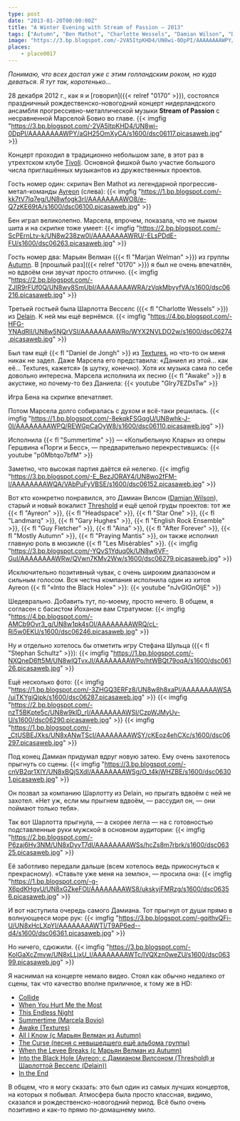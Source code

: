 ```yaml
---
type: post
date: "2013-01-20T00:00:00Z"
title: "A Winter Evening with Stream of Passion — 2013"
tags: ["Autumn", "Ben Mathot", "Charlotte Wessels", "Damian Wilson", "Daniel de Jongh", "Delain", "Marcela Bovio", "Marjan Welman", "progressive metal", "Stream of Passion", "Tivoli de Helling", "музыка", "Нидерланды", "Утрехт"]
image: "https://3.bp.blogspot.com/-2VA5ItpKHD4/UN8wi-0DpPI/AAAAAAAAWPY/aGH25OmXyCA/s1600/dsc06117.picasaweb.jpg"
places:
    - place0017
---
```


*Понимаю, что всех достал уже с этим голландским роком, но куда деваться. Я тут так, коротенько…*

28 декабря 2012 г., как я и [говорил]({{< relref "0170" >}}), состоялся праздничный рождественско-новогодний концерт нидерландского ансамбля прогрессивно-металлической музыки **Stream of Passion** с несравненной Марселой Бовио во главе.
{{< imgfig "https://3.bp.blogspot.com/-2VA5ItpKHD4/UN8wi-0DpPI/AAAAAAAAWPY/aGH25OmXyCA/s1600/dsc06117.picasaweb.jpg" >}}

<!--more-->

Концерт проходил в традиционно небольшом зале, в этот раз в утрехтском клубе [Tivoli](http://www.tivoli.nl/). Основной фишкой было участие большого числа приглашённых музыкантов из дружественных проектов.

Гость номер один: скрипач Ben Mathot из легендарной прогрессив-метал-команды [Ayreon](http://www.arjenlucassen.com/content/arjens-projects/ayreon/) (слева):
{{< imgfig "https://1.bp.blogspot.com/-kk7tV7lq7eg/UN8wfogk3rI/AAAAAAAAWO8/e-Q7zKE69tA/s1600/dsc06100.picasaweb.jpg" >}}

Бен играл великолепно. Марсела, впрочем, показала, что не лыком шита и на скрипке тоже умеет:
{{< imgfig "https://2.bp.blogspot.com/-ScPErnLtv-k/UN8w238zw0I/AAAAAAAAWRU/-ELsPDdE-FU/s1600/dsc06263.picasaweb.jpg" >}}

Гость номер два: Марьян Велман ({{< fl "Marjan Welman" >}}) из группы [Autumn](http://www.autumn-band.com/). В [прошлый раз]({{< relref "0170" >}}) я был не очень впечатлён, но вдвоём они звучат просто отлично.
{{< imgfig "https://2.bp.blogspot.com/-ZJIR9rFUf0Q/UN8wy8SmUbI/AAAAAAAAWRA/zVqkMbyyfVA/s1600/dsc06216.picasaweb.jpg" >}}

Третьей гостьей была Шарлотта Весселс ({{< fl "Charlotte Wessels" >}}) из [Delain](http://www.delain.nl/). К ней мы ещё вернёмся.
{{< imgfig "https://4.bp.blogspot.com/-HFG-YNAdRlI/UN8w5NQrVSI/AAAAAAAAWRo/WYX2NVLDO2w/s1600/dsc06274.picasaweb.jpg" >}}

Был там ещё {{< fl "Daniel de Jongh" >}} из [Textures](http://texturesband.com/), но что-то он меня никак не задел. Даже Марсела его представила: «Даниел из этой… как её… Textures, кажется» (в шутку, конечно). Хотя их музыка сама по себе довольно интересна. Марсела исполнила их песню {{< fl "Awake" >}} в акустике, но почему-то без Даниела:
{{< youtube "GIry7EZDsTw" >}}

Игра Бена на скрипке впечатляет.

Потом Марсела долго собиралась с духом и всё-таки решилась.
{{< imgfig "https://1.bp.blogspot.com/-8ekqkFSGqgU/UN8whk-J-0I/AAAAAAAAWPQ/REWGpCaOyW8/s1600/dsc06110.picasaweb.jpg" >}}

Исполнила {{< fl "Summertime" >}} — «Колыбельную Клары» из оперы Гершвина «Порги и Бесс», — предварительно перекрестившись:
{{< youtube "p0Mbtqo7bfM" >}}

Заметно, что высокая партия даётся ей нелегко.
{{< imgfig "https://3.bp.blogspot.com/-E_BezJORAY4/UN8wo2fFM-I/AAAAAAAAWQA/VAbPuFyVBSE/s1600/dsc06152.picasaweb.jpg" >}}

Вот кто конкретно понравился, это Дамиан Вилсон ([Damian Wilson](http://www.damian-wilson.net/)), старый и новый вокалист [Threshold](http://www.thresh.net/) и ещё целой груды проектов: тот же {{< fl "Ayreon" >}}, {{< fl "Headspace" >}}, {{< fl "Star One" >}}, {{< fl "Landmarq" >}}, {{< fl "Gary Hughes" >}}, {{< fl "English Rock Ensemble" >}}, {{< fl "Guy Fletcher" >}}, {{< fl "Aina" >}}, {{< fl "After Forever" >}}, {{< fl "Mostly Autumn" >}}, {{< fl "Praying Mantis" >}}, он также исполнил главную роль в мюзикле {{< fl "Les Misérables" >}}.
{{< imgfig "https://3.bp.blogspot.com/-YQvS1Yduq0k/UN8w6VF-GuI/AAAAAAAAWRw/QVwn7KMv2Ww/s1600/dsc06279.picasaweb.jpg" >}}

Исключительно позитивный чувак, с очень широким диапазоном и сильным голосом. Вся честна компания исполнила один из хитов Ayreon {{< fl "«Into the Black Hole»" >}}:
{{< youtube "nJvGlGnOljE" >}}

Шедеврально. Добавить тут, по-моему, просто нечего. В общем, я согласен с басистом Йоханом вам Стратумом:
{{< imgfig "https://4.bp.blogspot.com/-AMCb9Ovr3_g/UN8w1pk4sOI/AAAAAAAAWRQ/cL-Ri5w0EKU/s1600/dsc06246.picasaweb.jpg" >}}

Ну и отдельно хотелось бы отметить игру Стефана Шульца ({{< fl "Stephan Schultz" >}}):
{{< imgfig "https://1.bp.blogspot.com/-NXQneD6ft5M/UN8wlQTvxJI/AAAAAAAAWPo/htWBQt79oqA/s1600/dsc06126.picasaweb.jpg" >}}

Ещё несколько фото:
{{< imgfig "https://1.bp.blogspot.com/-3ZHGQ3ERFz8/UN8w8h8xaPI/AAAAAAAAWSA/uiTKYgiQjpk/s1600/dsc06287.picasaweb.jpg" >}}
{{< imgfig "https://2.bp.blogspot.com/-nzT5BKpte5c/UN8w9klD_rI/AAAAAAAAWSI/CzpWJMyUv-U/s1600/dsc06290.picasaweb.jpg" >}}
{{< imgfig "https://1.bp.blogspot.com/-_CtUSBEJXks/UN8xANwTScI/AAAAAAAAWSY/cKEoz4ehCXc/s1600/dsc06297.picasaweb.jpg" >}}

Под конец Дамиан придумал вдруг новую затею. Ему очень захотелось прыгнуть со сцены.
{{< imgfig "https://3.bp.blogspot.com/-cnVB2qr1XIY/UN8xBQjSXdI/AAAAAAAAWSg/O_t4kjWHZBE/s1600/dsc06301.picasaweb.jpg" >}}

Он позвал за компанию Шарлотту из Delain, но прыгать вдвоём с ней не захотел. «Нет уж, если мы прыгнем вдвоём, — рассудил он, — они поймают только тебя».

Так вот Шарлотта прыгнула, — а скорее легла — на с готовностью подставленные руки мужской в основном аудитории:
{{< imgfig "https://2.bp.blogspot.com/-P6zaj6Hy3NM/UN8xDyyT7dI/AAAAAAAAWSs/hcZs8m7rbrk/s1600/dsc06325.picasaweb.jpg" >}}

Её заботливо передали дальше (всем хотелось ведь прикоснуться к прекрасному). «Ставьте уже меня на землю», — просила она:
{{< imgfig "https://1.bp.blogspot.com/-g-X6pdKHgyU/UN8xGZkeFOI/AAAAAAAAWS8/ukskyjFMRzg/s1600/dsc06356.picasaweb.jpg" >}}

И вот наступила очередь самого Дамиана. Тот прыгнул от души прямо в волнующееся море рук:
{{< imgfig "https://3.bp.blogspot.com/-gqithvQFi-U/UN8xHcLXpYI/AAAAAAAAWTI/T9AP6ed--d4/s1600/dsc06361.picasaweb.jpg" >}}

Но ничего, сдюжили.
{{< imgfig "https://3.bp.blogspot.com/-KoIGaXcZmvw/UN8xLLjxU_I/AAAAAAAAWTc/lVQXzn0weZU/s1600/dsc06399.picasaweb.jpg" >}}

Я наснимал на концерте немало видео. Стоял как обычно недалеко от сцены, так что качество вполне приличное, к тому же в HD:

 * [Collide](http://www.youtube.com/watch?v=UJk2WVThz50)
 * [When You Hurt Me the Most](http://www.youtube.com/watch?v=X3AKSVeD6Z8)
 * [This Endless Night](http://www.youtube.com/watch?v=Sabiq52rxG8)
 * [Summertime (Marcela Bovio)](http://www.youtube.com/watch?v=p0Mbtqo7bfM)
 * [Awake (Textures)](http://www.youtube.com/watch?v=GIry7EZDsTw)
 * [All I Know (с Марьян Велман из Autumn)](http://www.youtube.com/watch?v=-vrW7gtPVn0)
 * [The Curse (песня с невышедшего ещё альбома группы)](http://www.youtube.com/watch?v=ZRGslfSHGNs)
 * [When the Levee Breaks (с Марьян Велман из Autumn)](http://www.youtube.com/watch?v=aNsjmwjiYY0)
 * [Into the Black Hole (Ayreon; с Дамианом Вилсоном (Threshold) и Шарлоттой Весселс (Delain))](http://www.youtube.com/watch?v=nJvGlGnOljE)
 * [In the End](http://www.youtube.com/watch?v=chW8Bo9pJjw)

В общем, что я могу сказать: это был один из самых лучших концертов, на которых я побывал. Атмосфера была просто классная, видимо, сказался и рождественско-новогодний период. Всё было очень позитивно и как-то прямо по-домашнему мило.
